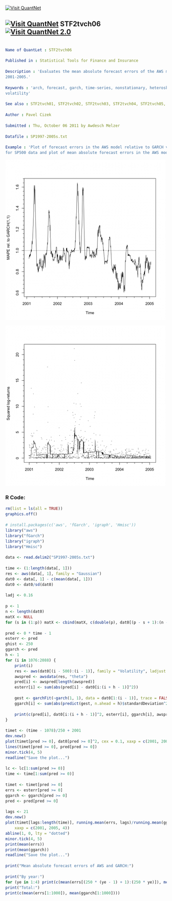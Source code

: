 
[<img src="https://github.com/QuantLet/Styleguide-and-FAQ/blob/master/pictures/banner.png" width="888" alt="Visit QuantNet">](http://quantlet.de/)

## [<img src="https://github.com/QuantLet/Styleguide-and-FAQ/blob/master/pictures/qloqo.png" alt="Visit QuantNet">](http://quantlet.de/) **STF2tvch06** [<img src="https://github.com/QuantLet/Styleguide-and-FAQ/blob/master/pictures/QN2.png" width="60" alt="Visit QuantNet 2.0">](http://quantlet.de/)

```yaml

Name of QuantLet : STF2tvch06

Published in : Statistical Tools for Finance and Insurance

Description : 'Evaluates the mean absolute forecast errors of the AWS model for SP500 data in years
2001-2005.'

Keywords : 'arch, forecast, garch, time-series, nonstationary, heteroskedasticity, forecast,
volatility'

See also : STF2tvch01, STF2tvch02, STF2tvch03, STF2tvch04, STF2tvch05, STF2tvch07

Author : Pavel Cizek

Submitted : Thu, October 06 2011 by Awdesch Melzer

Datafile : SP1997-2005s.txt

Example : 'Plot of forecast errors in the AWS model relative to GARCH volatility forecast errory
for SP500 data and plot of mean absolute forecast errors in the AWS model for SP500 data.'

```

![Picture1](plot1.png)

![Picture2](plot2.png)


### R Code:
```r
rm(list = ls(all = TRUE))
graphics.off()

# install.packages(c('aws', 'fGarch', 'igraph', 'Hmisc'))
library("aws")
library("fGarch")
library("igraph")
library("Hmisc")

data <- read.delim2("SP1997-2005s.txt")

time <- (1:length(data[, 1]))
res <- aws(data[, 1], family = "Gaussian")
dat0 <- data[, 1] - c(mean(data[, 1]))
dat0 <- dat0/sd(dat0)

ladj <- 0.16

p <- 1
n <- length(dat0)
matX <- NULL
for (s in (1:p)) matX <- cbind(matX, c(double(p), dat0[(p - s + 1):(n - s)]^2))

pred <- 0 * time - 1
esterr <- pred
ghist <- 250
ggarch <- pred
h <- 1
for (i in 1076:2088) {
    print(i)
    res <- aws(dat0[(i - 500):(i - 1)], family = "Volatility", ladjust = ladj, demo = FALSE)
    awspred <- awsdata(res, "theta")
    pred[i] <- awspred[length(awspred)]
    esterr[i] <- sum(abs(pred[i] - dat0[i:(i + h - 1)]^2))
    
    gest <- garchFit(~garch(1, 1), data = dat0[1:(i - 1)], trace = FALSE, include.mean = FALSE)
    ggarch[i] <- sum(abs(predict(gest, n.ahead = h)$standardDeviation^2 - dat0[i:(i + h - 1)]^2))
    
    print(c(pred[i], dat0[i:(i + h - 1)]^2, esterr[i], ggarch[i], awspred[length(awspred), ]))
}

timet <- (time - 1078)/250 + 2001
dev.new()
plot(timet[pred >= 0], dat0[pred >= 0]^2, cex = 0.1, xaxp = c(2001, 2005, 4), xlab = "Time", ylab = "Squared log-returns")
lines(timet[pred >= 0], pred[pred >= 0])
minor.tick(4, 5)
readline("Save the plot...")

lc <- lc[1:sum(pred >= 0)]
time <- time[1:sum(pred >= 0)]

timet <- timet[pred >= 0]
errs <- esterr[pred >= 0]
ggarch <- ggarch[pred >= 0]
pred <- pred[pred >= 0]

lags <- 21
dev.new()
plot(timet[lags:length(time)], running.mean(errs, lags)/running.mean(ggarch, lags), type = "l", xlab = "Time", ylab = "MAPE rel. to GARCH(1,1)", 
    xaxp = c(2001, 2005, 4))
abline(1, 0, lty = "dotted")
minor.tick(4, 5)
print(mean(errs))
print(mean(ggarch))
readline("Save the plot...")

print("Mean absolute forecast errors of AWS and GARCH:")

print("By year:")
for (ye in 1:4) print(c(mean(errs[(250 * (ye - 1) + 1):(250 * ye)]), mean(ggarch[(250 * (ye - 1) + 1):(250 * ye)])))
print("Total:")
print(c(mean(errs[1:1000]), mean(ggarch[1:1000]))) 

```
